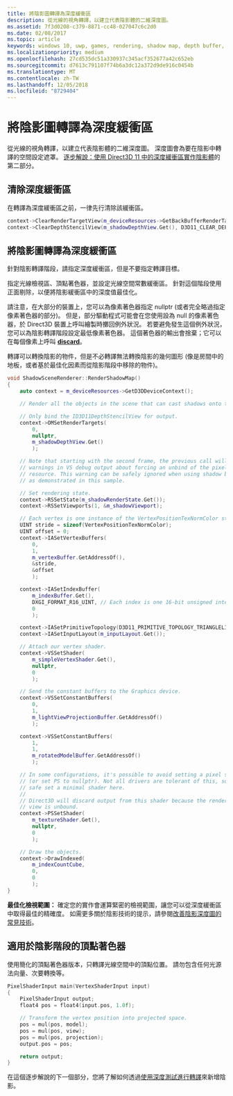 ```yaml
---
title: 將陰影圖轉譯為深度緩衝區
description: 從光線的視角轉譯，以建立代表陰影體的二維深度圖。
ms.assetid: 7f3d0208-c379-8871-cc48-027047c6c2d0
ms.date: 02/08/2017
ms.topic: article
keywords: windows 10, uwp, games, rendering, shadow map, depth buffer, direct3d, 遊戲, 轉譯, 陰影圖, 深度緩衝區
ms.localizationpriority: medium
ms.openlocfilehash: 27cd535dc51a330937c345acf352677a42c652eb
ms.sourcegitcommit: d7613c791107f74b6a3dc12a372d9de916c0454b
ms.translationtype: MT
ms.contentlocale: zh-TW
ms.lasthandoff: 12/05/2018
ms.locfileid: "8729404"
---
```

# <a name="render-the-shadow-map-to-the-depth-buffer"></a>將陰影圖轉譯為深度緩衝區




從光線的視角轉譯，以建立代表陰影體的二維深度圖。 深度圖會為要在陰影中轉譯的空間設定遮罩。 [逐步解說：使用 Direct3D 11 中的深度緩衝區實作陰影體](implementing-depth-buffers-for-shadow-mapping.md)的第二部分。

## <a name="clear-the-depth-buffer"></a>清除深度緩衝區


在轉譯為深度緩衝區之前，一律先行清除該緩衝區。

```cpp
context->ClearRenderTargetView(m_deviceResources->GetBackBufferRenderTargetView(), DirectX::Colors::CornflowerBlue);
context->ClearDepthStencilView(m_shadowDepthView.Get(), D3D11_CLEAR_DEPTH | D3D11_CLEAR_STENCIL, 1.0f, 0);
```

## <a name="render-the-shadow-map-to-the-depth-buffer"></a>將陰影圖轉譯為深度緩衝區


針對陰影轉譯階段，請指定深度緩衝區，但是不要指定轉譯目標。

指定光線檢視區、頂點著色器，並設定光線空間常數緩衝區。 針對這個階段使用正面剔除，以便將陰影緩衝區中的深度值最佳化。

請注意，在大部分的裝置上，您可以為像素著色器指定 nullptr (或者完全略過指定像素著色器的部分)。 但是，部分驅動程式可能會在您使用設為 null 的像素著色器，於 Direct3D 裝置上呼叫繪製時擲回例外狀況。 若要避免發生這個例外狀況，您可以為陰影轉譯階段設定最低像素著色器。 這個著色器的輸出會捨棄；它可以在每個像素上呼叫 [**discard**](https://msdn.microsoft.com/library/windows/desktop/bb943995)。

轉譯可以轉換陰影的物件，但是不必轉譯無法轉換陰影的幾何圖形 (像是房間中的地板，或者基於最佳化因素而從陰影階段中移除的物件)。

```cpp
void ShadowSceneRenderer::RenderShadowMap()
{
    auto context = m_deviceResources->GetD3DDeviceContext();

    // Render all the objects in the scene that can cast shadows onto themselves or onto other objects.

    // Only bind the ID3D11DepthStencilView for output.
    context->OMSetRenderTargets(
        0,
        nullptr,
        m_shadowDepthView.Get()
        );

    // Note that starting with the second frame, the previous call will display
    // warnings in VS debug output about forcing an unbind of the pixel shader
    // resource. This warning can be safely ignored when using shadow buffers
    // as demonstrated in this sample.

    // Set rendering state.
    context->RSSetState(m_shadowRenderState.Get());
    context->RSSetViewports(1, &m_shadowViewport);

    // Each vertex is one instance of the VertexPositionTexNormColor struct.
    UINT stride = sizeof(VertexPositionTexNormColor);
    UINT offset = 0;
    context->IASetVertexBuffers(
        0,
        1,
        m_vertexBuffer.GetAddressOf(),
        &stride,
        &offset
        );

    context->IASetIndexBuffer(
        m_indexBuffer.Get(),
        DXGI_FORMAT_R16_UINT, // Each index is one 16-bit unsigned integer (short).
        0
        );

    context->IASetPrimitiveTopology(D3D11_PRIMITIVE_TOPOLOGY_TRIANGLELIST);
    context->IASetInputLayout(m_inputLayout.Get());

    // Attach our vertex shader.
    context->VSSetShader(
        m_simpleVertexShader.Get(),
        nullptr,
        0
        );

    // Send the constant buffers to the Graphics device.
    context->VSSetConstantBuffers(
        0,
        1,
        m_lightViewProjectionBuffer.GetAddressOf()
        );

    context->VSSetConstantBuffers(
        1,
        1,
        m_rotatedModelBuffer.GetAddressOf()
        );

    // In some configurations, it's possible to avoid setting a pixel shader
    // (or set PS to nullptr). Not all drivers are tolerant of this, so to be
    // safe set a minimal shader here.
    //
    // Direct3D will discard output from this shader because the render target
    // view is unbound.
    context->PSSetShader(
        m_textureShader.Get(),
        nullptr,
        0
        );

    // Draw the objects.
    context->DrawIndexed(
        m_indexCountCube,
        0,
        0
        );
}
```

**最佳化檢視範圍：**  確定您的實作會運算緊密的檢視範圍，讓您可以從深度緩衝區中取得最佳的精確度。 如需更多關於陰影技術的提示，請參閱[改善陰影深度圖的常見技術](https://msdn.microsoft.com/library/windows/desktop/ee416324)。

## <a name="vertex-shader-for-shadow-pass"></a>適用於陰影階段的頂點著色器


使用簡化的頂點著色器版本，只轉譯光線空間中的頂點位置。 請勿包含任何光源法向量、次要轉換等。

```cpp
PixelShaderInput main(VertexShaderInput input)
{
    PixelShaderInput output;
    float4 pos = float4(input.pos, 1.0f);

    // Transform the vertex position into projected space.
    pos = mul(pos, model);
    pos = mul(pos, view);
    pos = mul(pos, projection);
    output.pos = pos;

    return output;
}
```

在這個逐步解說的下一個部分，您將了解如何透過[使用深度測試進行轉譯](render-the-scene-with-depth-testing.md)來新增陰影。

 

 




